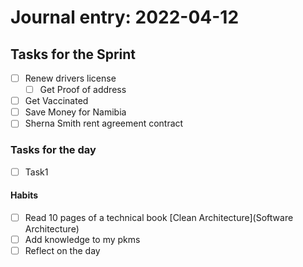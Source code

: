 # Journal entry:  2022-04-12

## Tasks for the Sprint
 - [ ] Renew drivers license 
	 - [ ] Get Proof of address
 - [ ] Get Vaccinated
 - [ ] Save Money for Namibia
 - [ ] Sherna Smith rent agreement contract

### Tasks for the day
- [ ] Task1

#### Habits
- [ ] Read 10 pages of a technical book [Clean Architecture](Software Architecture)
- [ ] Add knowledge to my pkms
- [ ] Reflect on the day